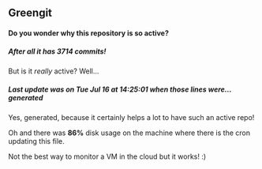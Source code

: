 ## Greengit

#### Do you wonder why this repository is so active?

##### After all it has 3714 commits!

But is it *really* active? Well...

##### Last update was on Tue Jul 16 at 14:25:01 when those lines were... generated

Yes, generated, because it certainly helps a lot to have such an active repo!

Oh and there was **86%** disk usage on the machine
where there is the cron updating this file.

Not the best way to monitor a VM in the cloud but it works! :)
